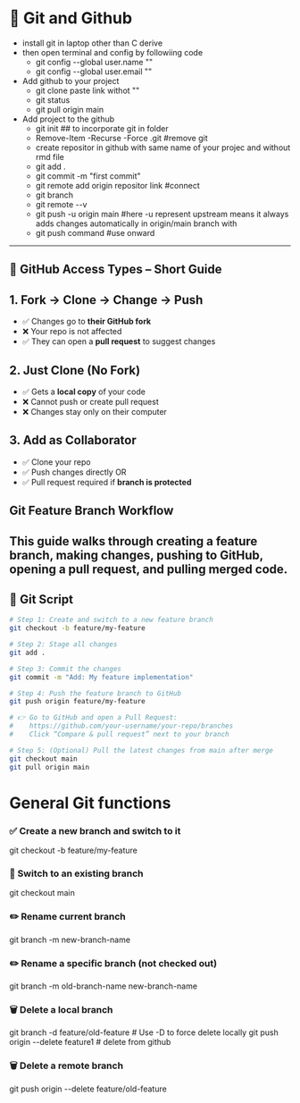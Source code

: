 # 🚀 **Git and Github**
- install git in laptop other than C derive
- then open terminal and config by followiing code  
    - git config --global user.name ""
    - git config --global user.email ""
- Add github to your project
    - git clone paste link withot ""
    - git status
    - git pull origin main  
- Add project to the github
    - git init    ## to incorporate git in folder
    - Remove-Item -Recurse -Force .git #remove git
    - create repositor in github with same name of your projec and without rmd file
    - git add .
    - git commit -m "first commit"
    - git remote add origin repositor link #connect
    - git branch
    - git remote --v
    - git push -u origin main    #here -u represent upstream means it always adds changes automatically in origin/main branch with 
    - git push command  #use onward
---

## 🔁 GitHub Access Types – Short Guide


## 1. Fork → Clone → Change → Push

- ✅ Changes go to **their GitHub fork**
- ❌ Your repo is not affected
- ✅ They can open a **pull request** to suggest changes


## 2. Just Clone (No Fork)

- ✅ Gets a **local copy** of your code
- ❌ Cannot push or create pull request
- ❌ Changes stay only on their computer


## 3. Add as Collaborator

- ✅ Clone your repo
- ✅ Push changes directly OR
- ✅ Pull request required if **branch is protected**

## Git Feature Branch Workflow

This guide walks through creating a feature branch, making changes, pushing to GitHub, opening a pull request, and pulling merged code.
---
## 📌 Git Script  
``` bash
# Step 1: Create and switch to a new feature branch
git checkout -b feature/my-feature

# Step 2: Stage all changes
git add .

# Step 3: Commit the changes
git commit -m "Add: My feature implementation"

# Step 4: Push the feature branch to GitHub
git push origin feature/my-feature

# 👉 Go to GitHub and open a Pull Request:
#    https://github.com/your-username/your-repo/branches
#    Click “Compare & pull request” next to your branch

# Step 5: (Optional) Pull the latest changes from main after merge
git checkout main
git pull origin main
```

# General Git functions
### ✅ Create a new branch and switch to it
git checkout -b feature/my-feature

### 🔄 Switch to an existing branch
git checkout main

### ✏️ Rename current branch
git branch -m new-branch-name

### ✏️ Rename a specific branch (not checked out)
git branch -m old-branch-name new-branch-name

### 🗑️ Delete a local branch
git branch -d feature/old-feature   # Use -D to force delete locally
git push origin --delete feature1   # delete from github


### 🗑️ Delete a remote branch
git push origin --delete feature/old-feature

```